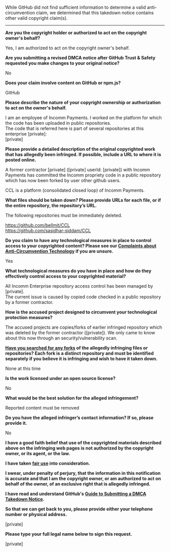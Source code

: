 While GitHub did not find sufficient information to determine a valid anti-circumvention claim, we determined that this takedown notice contains other valid copyright claim(s).

---

**Are you the copyright holder or authorized to act on the copyright owner's behalf?**

Yes, I am authorized to act on the copyright owner's behalf.

**Are you submitting a revised DMCA notice after GitHub Trust & Safety requested you make changes to your original notice?**

No

**Does your claim involve content on GitHub or npm.js?**

GitHub

**Please describe the nature of your copyright ownership or authorization to act on the owner's behalf.**

I am an employee of Incomm Payments. I worked on the platform for which the code has been uploaded in public repositories.  
The code that is referred here is part of several repositories at this enterprise [private]:  
[private]

**Please provide a detailed description of the original copyrighted work that has allegedly been infringed. If possible, include a URL to where it is posted online.**

A former contractor [private] ([private] userId: [private]) with Incomm Payments has committed the Incomm propriety code in a public repository which has now been forked by user other github users.

CCL is a platform (consolidated closed loop) of Incomm Payments.

**What files should be taken down? Please provide URLs for each file, or if the entire repository, the repository’s URL.**

The following repositories must be immediately deleted.

https://github.com/bellmit/CCL  
https://github.com/sasidhar-siddam/CCL

**Do you claim to have any technological measures in place to control access to your copyrighted content? Please see our <a href="https://docs.github.com/articles/guide-to-submitting-a-dmca-takedown-notice#complaints-about-anti-circumvention-technology">Complaints about Anti-Circumvention Technology</a> if you are unsure.**

Yes

**What technological measures do you have in place and how do they effectively control access to your copyrighted material?**

All Incomm Enterprise repository access control has been managed by [private].  
The current issue is caused by copied code checked in a public repository by a former contractor.

**How is the accused project designed to circumvent your technological protection measures?**

The accused projects are copies/forks of earlier infringed repository which was deleted by the former contractor ([private]). We only came to know about this now through an security/vulnerability scan.

**<a href="https://docs.github.com/articles/dmca-takedown-policy#b-what-about-forks-or-whats-a-fork">Have you searched for any forks</a> of the allegedly infringing files or repositories? Each fork is a distinct repository and must be identified separately if you believe it is infringing and wish to have it taken down.**

None at this time

**Is the work licensed under an open source license?**

No

**What would be the best solution for the alleged infringement?**

Reported content must be removed

**Do you have the alleged infringer’s contact information? If so, please provide it.**

No

**I have a good faith belief that use of the copyrighted materials described above on the infringing web pages is not authorized by the copyright owner, or its agent, or the law.**

**I have taken <a href="https://www.lumendatabase.org/topics/22">fair use</a> into consideration.**

**I swear, under penalty of perjury, that the information in this notification is accurate and that I am the copyright owner, or am authorized to act on behalf of the owner, of an exclusive right that is allegedly infringed.**

**I have read and understand GitHub's <a href="https://docs.github.com/articles/guide-to-submitting-a-dmca-takedown-notice/">Guide to Submitting a DMCA Takedown Notice</a>.**

**So that we can get back to you, please provide either your telephone number or physical address.**

[private]  

**Please type your full legal name below to sign this request.**

[private]  
